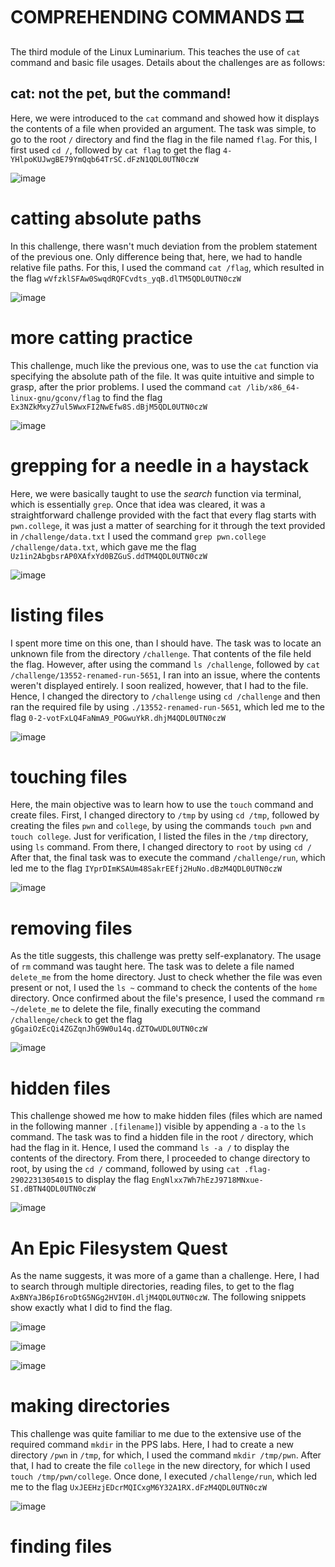 # COMPREHENDING COMMANDS 🎞️
The third module of the Linux Luminarium. This teaches the use of ```cat``` command and basic file usages. Details about the challenges are as follows:

## cat: not the pet, but the command!
Here, we were introduced to the ```cat``` command and showed how it displays the contents of a file when provided an argument. The task was simple, to go to the root `/`
directory and find the flag in the file named `flag`. For this, I first used ```cd /```, followed by ```cat flag``` to get the flag 
`4-YHlpoKUJwgBE79YmQqb64TrSC.dFzN1QDL0UTN0czW`

![image](https://github.com/user-attachments/assets/b9a18695-2b97-4ddd-b185-b2e7986b7f66)

# catting absolute paths
In this challenge, there wasn't much deviation from the problem statement of the previous one. Only difference being that, here, we had to handle relative file paths. For
this, I used the command ```cat /flag```, which resulted in the flag `wVfzklSFAw0SwqdRQFCvdts_yqB.dlTM5QDL0UTN0czW`

![image](https://github.com/user-attachments/assets/6e560940-cc36-46e9-abc7-233eee9f6e11)

# more catting practice
This challenge, much like the previous one, was to use the `cat` function via specifying the absolute path of the file. It was quite intuitive and simple to grasp, after the
prior problems. I used the command ```cat /lib/x86_64-linux-gnu/gconv/flag``` to find the flag `Ex3NZkMxyZ7ul5WwxFI2NwEfw8S.dBjM5QDL0UTN0czW`

![image](https://github.com/user-attachments/assets/b8bc3319-a5f3-4f95-a99a-d3e508696a44)

# grepping for a needle in a haystack
Here, we were basically taught to use the *search* function via terminal, which is essentially `grep`. Once that idea was cleared, it was a straightforward challenge
provided with the fact that every flag starts with `pwn.college`, it was just a matter of searching for it through the text provided in `/challenge/data.txt`
I used the command ```grep pwn.college /challenge/data.txt```, which gave me the flag `Uz1in2AbgbsrAP0XAfxYd0BZGuS.ddTM4QDL0UTN0czW`

![image](https://github.com/user-attachments/assets/fd7778ae-d90d-470b-8c50-a13f4dbb6122)

# listing files
I spent more time on this one, than I should have. The task was to locate an unknown file from the directory `/challenge`. That contents of the file held the flag.
However, after using the command ```ls /challenge```, followed by ```cat /challenge/13552-renamed-run-5651```, I ran into an issue, where the contents weren't displayed
entirely. I soon realized, however, that I had to the file. Hence, I changed the directory to `/challenge` using ```cd /challenge``` and then ran the required file by
using ```./13552-renamed-run-5651```, which led me to the flag `0-2-votFxLQ4FaNmA9_POGwuYkR.dhjM4QDL0UTN0czW`

![image](https://github.com/user-attachments/assets/e7e14eda-89bc-4a83-b233-57283fe3359f)

# touching files
Here, the main objective was to learn how to use the `touch` command and create files. First, I changed directory to `/tmp` by using ```cd /tmp```, followed by creating the files `pwn` and `college`, by using the commands ```touch pwn``` and ```touch college```. Just for verification, I listed the files in the `/tmp` directory, using ```ls``` command. From there, I changed directory to `root` by using ```cd /``` After that, the final task was to execute the command ```/challenge/run```, which led me to the flag `IYprDImKSAUm48SakrEEfj2HuNo.dBzM4QDL0UTN0czW`

![image](https://github.com/user-attachments/assets/3df31ae3-811e-44bc-8277-838c668a3e64)

# removing files
As the title suggests, this challenge was pretty self-explanatory. The usage of `rm` command was taught here. The task was to delete a file named `delete_me` from the home directory. Just to check whether the file was even present or not, I used the ```ls ~``` command to check the contents of the `home` directory. Once confirmed about the file's presence, I used the command ```rm ~/delete_me``` to delete the file, finally executing the command ```/challenge/check``` to get the flag `gGgaiOzEcQi4ZGZqnJhG9W0u14q.dZTOwUDL0UTN0czW`

![image](https://github.com/user-attachments/assets/71bfe758-39dd-4eec-a051-28c323cd57f3)

# hidden files
This challenge showed me how to make hidden files (files which are named in the following manner `.[filename]`) visible by appending a `-a` to the `ls` command. The task was to find a hidden file in the root `/` directory, which had the flag in it. Hence, I used the command ```ls -a /``` to display the contents of the directory. From there, I proceeded to change directory to root, by using the ```cd /``` command, followed by using ```cat .flag-29022313054015``` to display the flag `EngNlxx7Wh7hEzJ9718MNxue-SI.dBTN4QDL0UTN0czW`

![image](https://github.com/user-attachments/assets/3989248e-bd12-4a1b-81d4-4ac87b158bcf)

# An Epic Filesystem Quest
As the name suggests, it was more of a game than a challenge. Here, I had to search through multiple directories, reading files, to get to the flag `AxBNYaJB6pI6roDtG5NGg2HVI0H.dljM4QDL0UTN0czW`. The following snippets show exactly what I did to find the flag.

![image](https://github.com/user-attachments/assets/51b6f948-38ce-47c6-b369-7aef75bd5bb4)

![image](https://github.com/user-attachments/assets/3538cfc9-9e45-460d-8929-23f93f3c8d10)

![image](https://github.com/user-attachments/assets/bbe8b7f5-9125-4345-ab8a-af10c70cb51d)

# making directories
This challenge was quite familiar to me due to the extensive use of the required command `mkdir` in the PPS labs. Here, I had to create a new directory `/pwn` in `/tmp`, for which, I used the command ```mkdir /tmp/pwn```. After that, I had to create the file `college` in the new directory, for which I used ```touch /tmp/pwn/college```. Once done, I executed ```/challenge/run```, which led me to the flag `UxJEEHzjEDcrMQICxgM6Y32A1RX.dFzM4QDL0UTN0czW`

![image](https://github.com/user-attachments/assets/037ae029-7c0c-4147-a177-599ff28e5701)

# finding files
